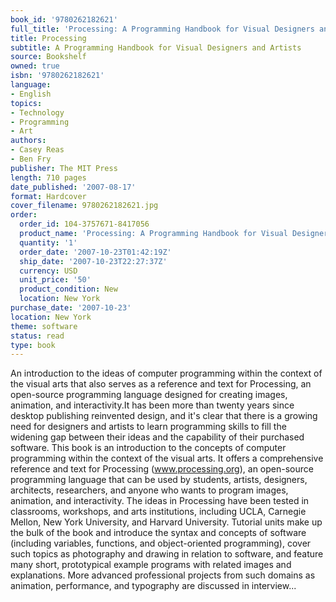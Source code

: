 ```yaml
---
book_id: '9780262182621'
full_title: 'Processing: A Programming Handbook for Visual Designers and Artists'
title: Processing
subtitle: A Programming Handbook for Visual Designers and Artists
source: Bookshelf
owned: true
isbn: '9780262182621'
language:
- English
topics:
- Technology
- Programming
- Art
authors:
- Casey Reas
- Ben Fry
publisher: The MIT Press
length: 710 pages
date_published: '2007-08-17'
format: Hardcover
cover_filename: 9780262182621.jpg
order:
  order_id: 104-3757671-8417056
  product_name: 'Processing: A Programming Handbook for Visual Designers and Artists'
  quantity: '1'
  order_date: '2007-10-23T01:42:19Z'
  ship_date: '2007-10-23T22:27:37Z'
  currency: USD
  unit_price: '50'
  product_condition: New
  location: New York
purchase_date: '2007-10-23'
location: New York
theme: software
status: read
type: book
---
```

An introduction to the ideas of computer programming within the context of the visual arts that also serves as a reference and text for Processing, an open-source programming language designed for creating images, animation, and interactivity.It has been more than twenty years since desktop publishing reinvented design, and it's clear that there is a growing need for designers and artists to learn programming skills to fill the widening gap between their ideas and the capability of their purchased software. This book is an introduction to the concepts of computer programming within the context of the visual arts. It offers a comprehensive reference and text for Processing (www.processing.org), an open-source programming language that can be used by students, artists, designers, architects, researchers, and anyone who wants to program images, animation, and interactivity. The ideas in Processing have been tested in classrooms, workshops, and arts institutions, including UCLA, Carnegie Mellon, New York University, and Harvard University. Tutorial units make up the bulk of the book and introduce the syntax and concepts of software (including variables, functions, and object-oriented programming), cover such topics as photography and drawing in relation to software, and feature many short, prototypical example programs with related images and explanations. More advanced professional projects from such domains as animation, performance, and typography are discussed in interview...

